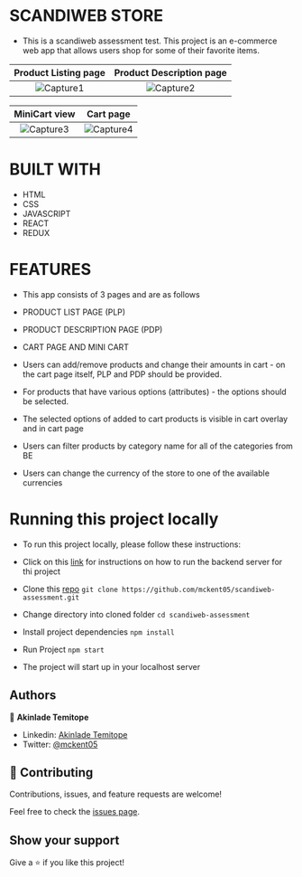 # SCANDIWEB STORE

- This is a scandiweb assessment test. This project is an e-commerce web app that allows users shop for some of their favorite items.

Product Listing page                             |  Product Description page
:---------------------------------------:|:---------------------------------------:
![Capture1](https://user-images.githubusercontent.com/73607512/157762535-cd465822-e83e-4add-bc1e-2acecfd06ced.PNG) | ![Capture2](https://user-images.githubusercontent.com/73607512/157762542-ddb6d61d-000d-4df2-9988-daaa6ecdcbe7.PNG) 

MiniCart view                            |   Cart page
:---------------------------------------:|:---------------------------------------:
![Capture3](https://user-images.githubusercontent.com/73607512/157762551-fdc063ae-1267-490a-a732-cf8532993c53.PNG) |  ![Capture4](https://user-images.githubusercontent.com/73607512/157762555-323a3c0a-a5c0-4d60-86ce-7ad9471ed7c4.PNG)


# BUILT WITH
- HTML
- CSS
- JAVASCRIPT
- REACT
- REDUX

# FEATURES 

- This app consists of 3 pages and are as follows

- PRODUCT LIST PAGE (PLP)
- PRODUCT DESCRIPTION PAGE (PDP)
- CART PAGE AND MINI CART

- Users can add/remove products and change their amounts in cart - on the cart page itself, PLP and PDP should be provided.
- For products that have various options (attributes) - the options should be selected.
- The selected options of added to cart products is visible in cart overlay and in cart page
- Users can filter products by category name for all of the categories from BE
- Users can change the currency of the store to one of the available currencies

# Running this project locally

- To run this project locally, please follow these instructions:
 - Click on this [link](https://github.com/scandiweb/junior-react-endpoint) for instructions on how to run the backend server for thi project

 - Clone this [repo](https://github.com/mckent05/scandiweb-assessment.git)
     `git clone https://github.com/mckent05/scandiweb-assessment.git `
 - Change directory into cloned folder
   `cd scandiweb-assessment`
 - Install project dependencies 
   `npm install`
- Run Project
    `npm start`
- The project will start up in your localhost server

## Authors

👤 **Akinlade Temitope**

- Linkedin: [Akinlade Temitope](https://www.linkedin.com/in/akinladetemitope/)
- Twitter: [@mckent05](https://twitter.com/mckent05)

## 🤝 Contributing

Contributions, issues, and feature requests are welcome!

Feel free to check the [issues page](../../issues/).



## Show your support


Give a ⭐️ if you like this project!
